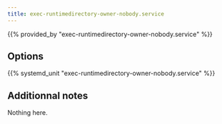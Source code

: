 ```yaml
---
title: exec-runtimedirectory-owner-nobody.service
---
```


{{% provided_by "exec-runtimedirectory-owner-nobody.service" %}}

## Options

{{% systemd_unit "exec-runtimedirectory-owner-nobody.service" %}}

## Additionnal notes

Nothing here.